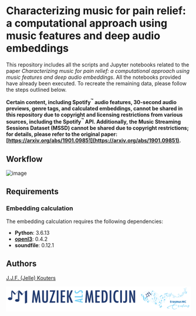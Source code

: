 # Characterizing music for pain relief: a computational approach using music features and deep audio embeddings
This repository includes all the scripts and Jupyter notebooks related to the paper *Characterizing music for pain relief: a computational approach using music features and deep audio embeddings*. All the notebooks provided have already been executed. To recreate the remaining data, please follow the steps outlined below. <br>

**Certain content, including Spotify<sup>™</sup> audio features, 30-second audio previews, genre tags, and calculated embeddings, cannot be shared in this repository due to copyright and licensing restrictions from various sources, including the Spotify<sup>™</sup> API. Additionally, the Music Streaming Sessions Dataset (MSSD) cannot be shared due to copyright restrictions; for details, please refer to the original paper: [https://arxiv.org/abs/1901.09851](https://arxiv.org/abs/1901.09851).**


## Workflow
![image](/figures//manuscript//Workflow.jpg)

## Requirements
### Embedding calculation
The embedding calculation requires the following dependencies:

- **Python**: 3.6.13  
- **[openl3](https://github.com/marl/openl3)**: 0.4.2  
- **soundfile**: 0.12.1  
 
## Authors
[J.J.F. (Jelle) Kouters](https://github.com/jellekouters)

![image](/figures//MAM.png)
